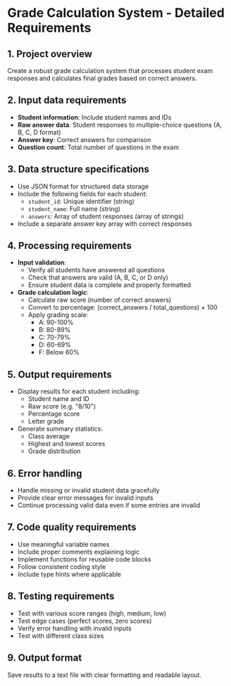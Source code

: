 # Grade Calculation System - Detailed Requirements

## 1. Project overview
Create a robust grade calculation system that processes student exam responses and calculates final grades based on correct answers.

## 2. Input data requirements
- **Student information**: Include student names and IDs
- **Raw answer data**: Student responses to multiple-choice questions (A, B, C, D format)
- **Answer key**: Correct answers for comparison
- **Question count**: Total number of questions in the exam

## 3. Data structure specifications
- Use JSON format for structured data storage
- Include the following fields for each student:
  - `student_id`: Unique identifier (string)
  - `student_name`: Full name (string)
  - `answers`: Array of student responses (array of strings)
- Include a separate answer key array with correct responses

## 4. Processing requirements
- **Input validation**: 
  - Verify all students have answered all questions
  - Check that answers are valid (A, B, C, or D only)
  - Ensure student data is complete and properly formatted
- **Grade calculation logic**:
  - Calculate raw score (number of correct answers)
  - Convert to percentage: (correct_answers / total_questions) × 100
  - Apply grading scale:
    - A: 90-100%
    - B: 80-89%
    - C: 70-79%
    - D: 60-69%
    - F: Below 60%

## 5. Output requirements
- Display results for each student including:
  - Student name and ID
  - Raw score (e.g. "8/10")
  - Percentage score
  - Letter grade
- Generate summary statistics:
  - Class average
  - Highest and lowest scores
  - Grade distribution

## 6. Error handling
- Handle missing or invalid student data gracefully
- Provide clear error messages for invalid inputs
- Continue processing valid data even if some entries are invalid

## 7. Code quality requirements
- Use meaningful variable names
- Include proper comments explaining logic
- Implement functions for reusable code blocks
- Follow consistent coding style
- Include type hints where applicable

## 8. Testing requirements
- Test with various score ranges (high, medium, low)
- Test edge cases (perfect scores, zero scores)
- Verify error handling with invalid inputs
- Test with different class sizes

## 9. Output format
Save results to a text file with clear formatting and readable layout. 
